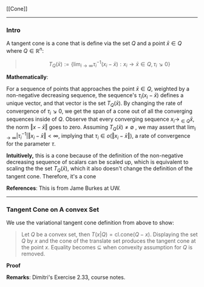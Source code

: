 [[Cone]]


--- 
### **Intro**

A tangent cone is a cone that is define via the set $Q$ and a point $\bar{x}\in Q$ where $Q\in \mathbb{R}^n$: 

> $$
> T_Q(\bar{x}):= 
> \left\lbrace
>     \lim_{i \rightarrow ∞} \tau_i^{-1}(x_i - \bar{x}): 
>     x_i \rightarrow \bar{x} \in Q, \tau_i ↘ 0
> \right\rbrace
> $$

**Mathematically**: 

For a sequence of points that approaches the point $\bar{x}\in Q$, weighted by a non-negative decreasing sequence, the sequence's $\tau_i(x_i - \bar{x})$ defines a unique vector, and that vector is the set $T_{Q}(\bar{x})$. By changing the rate of convergence of $\tau_i\searrow 0$, we get the span of a cone out of all the converging sequences inside of $Q$. Observe that every converging sequence $x_i\rightarrow_{\in Q} \bar x$, the norm $\Vert x - \bar x\Vert$ goes to zero. Assuming $T_Q(\bar x)\neq \emptyset$ , we may assert that $\lim_{i\rightarrow \infty} |\tau_i^{-1}|\Vert x_i - \bar x\Vert < \infty$, implying that $\tau_i \in o(\Vert x_i - \bar x\Vert)$, a rate of convergence for the parameter $\tau$. 

**Intuitively,** this is a cone because of the definition of the non-negative decreasing sequence of scalars can be scaled up, which is equivalent to scaling the the set $T_Q(\bar{x})$, which it also doesn't change the definition of the tangent cone. Therefore, it's a cone 

**References**:
This is from Jame Burkes at UW. 

---
### **Tangent Cone on A convex Set**

We use the variational tangent cone definition from above to show:

> Let $Q$ be a convex set, then $T(x|Q) = \text{cl.cone}(Q - x)$. Displaying the set $Q$ by $x$ and the cone of the translate set produces the tangent cone at the point $x$. Equality becomes $\subseteq$ when convexity assumption for $Q$ is removed. 

**Proof**



**Remarks**: 
Dimitri's Exercise 2.33, course notes. 


